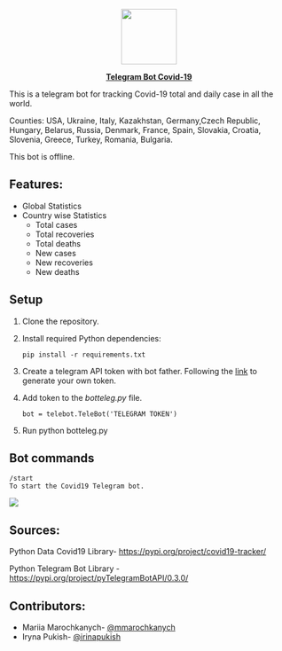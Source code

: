 
<a href="https://t.me/coronaaaabot"> <div align="center">
<img src="https://img.freepik.com/free-vector/covid-19-04_71983-727.jpg?size=626&ext=jpg" width="100" height="100" />

<b> Telegram Bot Covid-19</b> 
</div></a>

This is a telegram bot for tracking Covid-19 total and daily case in all the world.

Counties: USA, Ukraine, Italy, Kazakhstan, Germany,Czech Republic, Hungary, Belarus, Russia, Denmark, France, Spain, Slovakia, Croatia, Slovenia, Greece, Turkey, Romania, Bulgaria.

This bot is offline. 
## Features:
* Global Statistics
* Country wise Statistics
    * Total cases
    * Total recoveries
    * Total deaths
    * New cases 
    * New recoveries 
    * New deaths

## Setup
1. Clone the repository.
2. Install required Python dependencies: 

    `pip install -r requirements.txt`
3. Create a telegram API token with bot father. Following the [link](https://medium.com/shibinco/create-a-telegram-bot-using-botfather-and-get-the-api-token-900ba00e0f39) to generate your own token.
4. Add token to the *botteleg.py* file.

     `bot = telebot.TeleBot('TELEGRAM TOKEN')`
5. Run python botteleg.py

## Bot commands
```
/start
To start the Covid19 Telegram bot.

```
![](https://media.giphy.com/media/9SZrKYTVS5s56h6yHd/giphy.gif)

## Sources:

Python Data Сovid19 Library- https://pypi.org/project/covid19-tracker/

Python Telegram Bot Library - https://pypi.org/project/pyTelegramBotAPI/0.3.0/

## Contributors:

- Mariia Marochkanych- [@mmarochkanych](https://github.com/mmarochkanych)
- Iryna Pukish- [@irinapukish](https://github.com/irinapukish)
